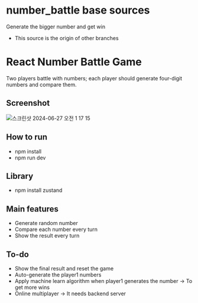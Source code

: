 # number_battle base sources

Generate the bigger number and get win <br>
* This source is the origin of other branches

# React Number Battle Game

Two players battle with numbers; each player should generate four-digit numbers and compare them.

## Screenshot

![스크린샷 2024-06-27 오전 1 17 15](https://github.com/midi79/number_battle/assets/19512435/85d031a5-1a2e-4bd7-bba2-04e17c58c333)

## How to run

-   npm install
-   npm run dev

## Library

-   npm install zustand

## Main features

-   Generate random number
-   Compare each number every turn
-   Show the result every turn

## To-do

-   Show the final result and reset the game
-   Auto-generate the player1 numbers
-   Apply machine learn algorithm when player1 generates the number -> To get more wins
-   Online multiplayer -> It needs backend server
